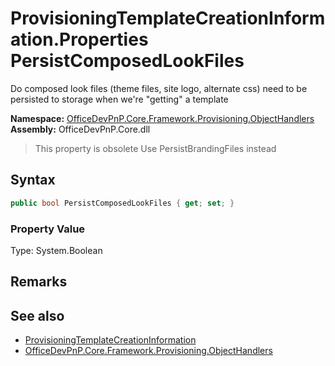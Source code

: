 # ProvisioningTemplateCreationInformation.Properties PersistComposedLookFiles
 Do composed look files (theme files, site logo, alternate css) need to be persisted to storage when we're "getting" a template   

**Namespace:** [OfficeDevPnP.Core.Framework.Provisioning.ObjectHandlers](OfficeDevPnP.Core.Framework.Provisioning.ObjectHandlers.md)  
**Assembly:** OfficeDevPnP.Core.dll  
>This property is obsolete
>Use PersistBrandingFiles instead
## Syntax
```C#
public bool PersistComposedLookFiles { get; set; }
```

### Property Value
Type: System.Boolean  

## Remarks
  
## See also
- [ProvisioningTemplateCreationInformation](OfficeDevPnP.Core.Framework.Provisioning.ObjectHandlers.ProvisioningTemplateCreationInformation.md) 
- [OfficeDevPnP.Core.Framework.Provisioning.ObjectHandlers](OfficeDevPnP.Core.Framework.Provisioning.ObjectHandlers.md) 
